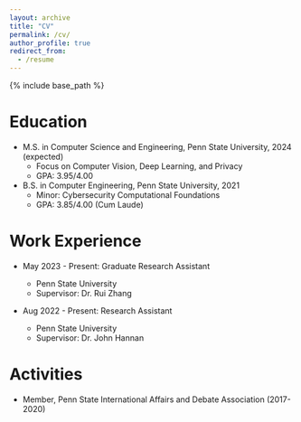 ```yaml
---
layout: archive
title: "CV"
permalink: /cv/
author_profile: true
redirect_from:
  - /resume
---
```


{% include base_path %}

Education
======
* M.S. in Computer Science and Engineering, Penn State University, 2024 (expected)
  * Focus on Computer Vision, Deep Learning, and Privacy
  * GPA: 3.95/4.00
* B.S. in Computer Engineering, Penn State University, 2021
  * Minor: Cybersecurity Computational Foundations
  * GPA: 3.85/4.00 (Cum Laude)

Work Experience
======
* May 2023 - Present: Graduate Research Assistant
  * Penn State University
  * Supervisor: Dr. Rui Zhang

* Aug 2022 - Present: Research Assistant
  * Penn State University
  * Supervisor: Dr. John Hannan
  
Activities
======
* Member, Penn State International Affairs and Debate Association (2017-2020)
